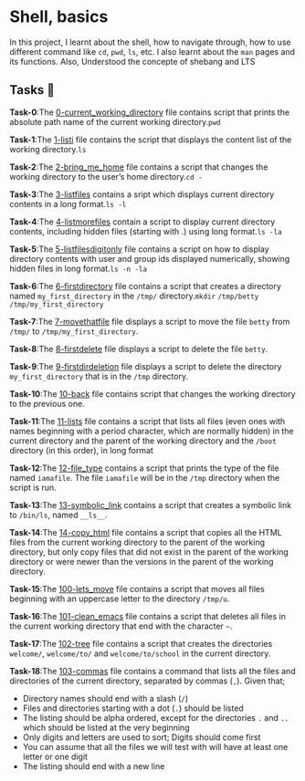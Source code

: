 #  Shell, basics 

In this project, I learnt about the shell, how to navigate through, how to use different command like `cd`, `pwd`, `ls`, etc. I also learnt about the `man` pages and its functions. Also, Understood the concepte of shebang and LTS

## Tasks :page_with_curl:

**Task-0**:The [0-current_working_directory](./0-current_working_directory) file contains script that prints the absolute path name of the current working directory.`pwd`

**Task-1**:The [1-listi](./1-listi) file contains the script that displays the content list of the working directory.`ls`

**Task-2**:The [2-bring_me_home](./2-bring_me_home) file contains a script that changes the working directory to the user’s home directory.`cd -`

**Task-3**:The [3-listfiles](./3-listfiles) contains a sript which displays current directory contents in a long format.`ls -l`

**Task-4**:The [4-listmorefiles](./4-listmorefiles) contain a script to display current directory contents, including hidden files (starting with .) using long format.`ls -la`

**Task-5**:The [5-listfilesdigitonly](./5-listfilesdigitonly) file contains a script on how to display directory contents with user and group ids displayed numerically, showing hidden files in long format.`ls -n -la`

**Task-6**:The [6-firstdirectory](./6-firstdirectory) file contains a script that creates a directory named `my_first_directory` in the `/tmp/` directory.`mkdir` `/tmp/betty` `/tmp/my_first_directory`

**Task-7**:The [7-movethatfile](./7-movethatfile) file displays a script to move the file `betty` from `/tmp/` to `/tmp/my_first_directory`.

**Task-8**:The [8-firstdelete](./8-firstdelete) file displays a script to delete the file `betty`.

**Task-9**:The [9-firstdirdeletion](./9-firstdirdeletion) file displays a script to delete the directory `my_first_directory` that is in the `/tmp` directory.

**Task-10**:The [10-back](./10-back) file contains script that changes the working directory to the previous one.

**Task-11**:The [11-lists](./11-lists) file contains a script that lists all files (even ones with names beginning with a period character, which are normally hidden) in the current directory and the parent of the working directory and the `/boot` directory (in this order), in long format

**Task-12**:The [12-file_type](./12-file_type) contains a script that prints the type of the file named `iamafile`. The file `iamafile` will be in the `/tmp` directory when the script is run.

**Task-13**:The [13-symbolic_link](./13-symbolic_link) contains a script that creates a symbolic link to `/bin/ls`, named `__ls__`.

**Task-14**:The [14-copy_html](./14-copy_html) file contains a script that copies all the HTML files from the current working directory to the parent of the working directory, but only copy files that did not exist in the parent of the working directory or were newer than the versions in the parent of the working directory.

**Task-15**:The [100-lets_move](./100-lets_move) file contains a script that moves all files beginning with an uppercase letter to the directory `/tmp/u`.

**Task-16**:The [101-clean_emacs](./101-clean_emacs) file contains a script that deletes all files in the current working directory that end with the character `~`.

**Task-17**:The [102-tree](./102-tree) file contains a script that creates the directories `welcome/`, `welcome/to/` and `welcome/to/school` in the current directory.

**Task-18**:The [103-commas](./103-commas) file contains  a command that lists all the files and directories of the current directory, separated by commas (`,`). Given that;
- Directory names should end with a slash (`/`)
- Files and directories starting with a dot (`.`) should be listed
- The listing should be alpha ordered, except for the directories `.` and `..` which should be listed at the very beginning
- Only digits and letters are used to sort; Digits should come first
- You can assume that all the files we will test with will have at least one letter or one digit
- The listing should end with a new line
